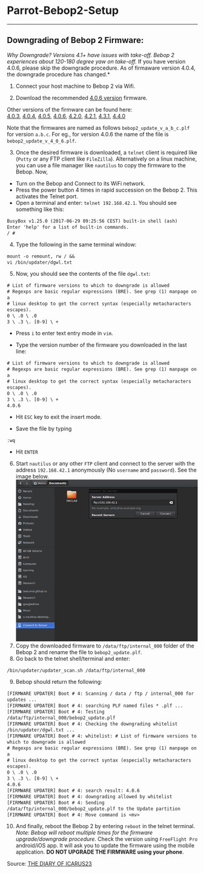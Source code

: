 # Parrot-Bebop2-Setup 

***
## Downgrading of Bebop 2 Firmware:
*Why Downgrade? Versions 4.1+ have issues with take-off. Bebop 2 experiences about 120-180 degree yaw on take-off.* If you have version 4.0.6, please skip the downgrade procedure. As of firmaware version 4.0.4, the downgrade procedure has changed.*

1. Connect your host machine to Bebop 2 via Wifi. 

2. Download the recommended [4.0.6 version](https://drive.google.com/open?id=1zrpRKtHe-TR_2FuedCzT5tQLqBkdp-Wy) firmware.

Other versions of the firmware can be found here: <br />
[4.0.3](https://drive.google.com/open?id=1O4RBNLFKPhsZftSp4SUrgAJQNQsqYNCF), [4.0.4](https://drive.google.com/open?id=1X4IDXzgNrWdo4UWooByo7dMmTMmhng2E), [4.0.5](https://drive.google.com/open?id=1Na5ANPf5kCT_Nk1lxSXrvKhKcHNqo2_Y), [4.0.6](https://drive.google.com/open?id=1zrpRKtHe-TR_2FuedCzT5tQLqBkdp-Wy), [4.2.0](https://drive.google.com/open?id=1m72-I9pifd8PwQdeMOt1PEFuzDc4A6EH), [4.2.1](https://drive.google.com/open?id=1Hejt_EmKkXzUG-Ov9ZAeYIxU7XIGysvC), [4.3.1](https://drive.google.com/open?id=1wSwM9pdRsOSetmv1QOtJFEaOOWFMECtI), [4.4.0](https://drive.google.com/open?id=1e1uE-KZyVcUlgnGBhHri3eN6N4P2nZkd) <br />

Note that the firmwares are named as follows `bebop2_update_v_a_b_c.plf` for version `a.b.c`. For eg., for version 4.0.6 the name of the file is `bebop2_update_v_4_0_6.plf`.

3. Once the desired firmware is downloaded, a `telnet` client is required like (`Putty` or any FTP client like `FileZilla`). Alternatively on a linux machine, you can use a file manager like `nautilus` to copy the firmware to the Bebop. Now,
  * Turn on the Bebop and Connect to its WiFi network.
  * Press the power button 4 times in rapid succession on the Bebop 2. This activates the Telnet port.
  * Open a terminal and enter: `telnet 192.168.42.1`. 
You should see something like this:
```
BusyBox v1.25.0 (2017-06-29 09:25:56 CEST) built-in shell (ash)
Enter 'help' for a list of built-in commands.
/ #
```

4. Type the following in the same terminal window:
```
mount -o remount, rw / &&
vi /bin/updater/dgwl.txt
```

5. Now, you should see the contents of the file `dgwl.txt`:
```
# List of firmware versions to which to downgrade is allowed
# Regexps are basic regular expressions (BRE). See grep (1) manpage on a
# linux desktop to get the correct syntax (especially metacharacters escapes).
0 \ .0 \ .0
3 \ .3 \. [0-9] \ +
```
   * Press `i` to enter text entry mode in `vim`.
  
   * Type the version number of the firmware you downloaded in the last line:
  ```
  # List of firmware versions to which to downgrade is allowed 
  # Regexps are basic regular expressions (BRE). See grep (1) manpage on a 
  # linux desktop to get the correct syntax (especially metacharacters escapes). 
  0 \ .0 \ .0 
  3 \ .3 \. [0-9] \ + 
  4.0.6
  ```
  
   * Hit `ESC` key to exit the insert mode.
  
   * Save the file by typing 
  ```
  :wq
  ```
  
   * Hit `ENTER`
  
6. Start `nautilus` or any other `FTP` client and connect to the server with the address `192.168.42.1` anonymously (No `username` and `password`). See the image below.
![Telnet-Nautilus](img/telnet.png)
7. Copy the downloaded firmware to `/data/ftp/internal_000` folder of the Bebop 2 and rename the file to `bebop2_update.plf`.
8. Go back to the telnet shell/terminal and enter:
```
/bin/updater/updater_scan.sh /data/ftp/internal_000
```
9. Bebop should return the following:
```
[FIRMWARE UPDATER] Boot # 4: Scanning / data / ftp / internal_000 for updates ...
[FIRMWARE UPDATER] Boot # 4: searching PLF named files * .plf ...
[FIRMWARE UPDATER] Boot # 4: Testing /data/ftp/internal_000/bebop2_update.plf
[FIRMWARE UPDATER] Boot # 4: Checking the downgrading whitelist /bin/updater/dgwl.txt ...
[FIRMWARE UPDATER] Boot # 4: whitelist: # List of firmware versions to which to downgrade is allowed
# Regexps are basic regular expressions (BRE). See grep (1) manpage on a
# linux desktop to get the correct syntax (especially metacharacters escapes).
0 \ .0 \ .0
3 \ .3 \. [0-9] \ +
4.0.6
[FIRMWARE UPDATER] Boot # 4: search result: 4.0.6
[FIRMWARE UPDATER] Boot # 4: downgrading allowed by whitelist
[FIRMWARE UPDATER] Boot # 4: Sending
/data/ftp/internal_000/bebop2_update.plf to the Update partition
[FIRMWARE UPDATER] Boot # 4: Move command is <mv>
```
  
10. And finally, reboot the Bebop 2 by entering `reboot` in the telnet terminal. 
*Note: Bebop will reboot multiple times for the firmware upgrade/downgrade procedure.* 
Check the version using `FreeFlight Pro` android/iOS app. It will ask you to update the firmware using the mobile application. **DO NOT UPGRADE THE FIRMWARE using your phone**.


Source: [THE DIARY OF ICARUS23](https://icarus23blog.wordpress.com/2017/07/14/downgrade-del-firmware-del-bebop-2/)
